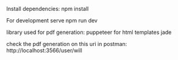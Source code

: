 Install dependencies:
npm install

For development serve
  npm run dev

library used for pdf generation:
  puppeteer
for html templates
  jade

check the pdf generation on this uri in postman:
http://localhost:3566/user/will
